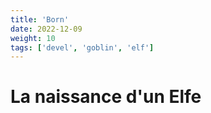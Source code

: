 ```yaml
---
title: 'Born'
date: 2022-12-09
weight: 10
tags: ['devel', 'goblin', 'elf']
---
```


# La naissance d'un Elfe
